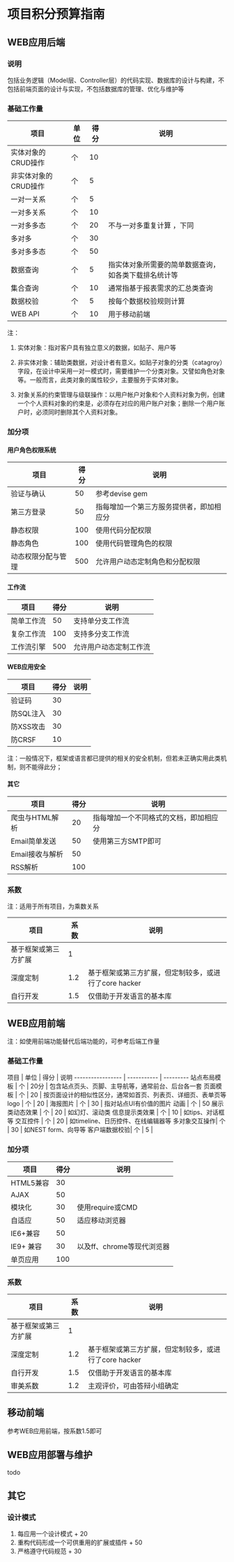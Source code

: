 
项目积分预算指南
============================

WEB应用后端
--------------------
### 说明
包括业务逻辑（Model层、Controller层）的代码实现、数据库的设计与构建，不包括前端页面的设计与实现，不包括数据库的管理、优化与维护等
 
### 基础工作量
项目 | 单位 | 得分 | 说明
-------- | -------- | -------- | ---------
实体对象的CRUD操作 | 个 | 10   | 
非实体对象的CRUD操作 | 个 | 5  | 
一对一关系  | 个 | 5 |
一对多关系 | 个 | 10 |
一对多多态 |个 |  20 | 不与一对多重复计算 ，下同
多对多    | 个  | 30 |
多对多多态 | 个  | 50 | 
数据查询  | 个 | 5 | 指实体对象所需要的简单数据查询，如各类下载排名统计等
集合查询  | 个 | 10 | 通常指基于报表需求的汇总类查询
数据校验  | 个 | 5 | 按每个数据校验规则计算
WEB API  | 个  | 10 | 用于移动前端

注：
1.  实体对象：指对客户具有独立意义的数据，如贴子、用户等

2.  非实体对象：辅助类数据，对设计者有意义。如贴子对象的分类（catagroy）字段，在设计中采用一对一模式时，需要维护一个分类对象。又譬如角色对象等。一般而言，此类对象的属性较少，主要服务于实体对象。

3.  对象关系的约束管理与级联操作：以用户帐户对象和个人资料对象为例，创建一个个人资料对象的约束是，必须存在对应的用户账户对象；删除一个用户账户时，必须同时删除其个人资料对象。


### 加分项
 
#### 用户角色权限系统 
项目 |   得分 | 说明
----- | -------- | ---------
验证与确认 |  50   |  参考devise gem 
第三方登录 |  50   | 指每增加一个第三方服务提供者，即加相应分
静态权限 |  100   |  使用代码分配权限 
静态角色  |  100  |  使用代码管理角色的权限
动态权限分配与管理|  500  | 允许用户动态定制角色和分配权限
 
#### 工作流 
项目 |   得分 | 说明
----- | -------- | ---------
简单工作流 |  50   |  支持单分支工作流
复杂工作流 |  100  |  支持多分支工作流
工作流引擎|  500  | 允许用户动态定制工作流

#### WEB应用安全
项目 |   得分 | 说明
----- | -------- | ---------
验证码 |  30 |  
防SQL注入|  30 |  
防XSS攻击|  30 |  
防CRSF| 10  |   

注：一般情况下，框架或语言都已提供的相关的安全机制，但若未正确实用此类机制，则不能得此分； 

#### 其它
项目 |   得分 | 说明
----- | -------- | ---------
爬虫与HTML解析 | 20 | 指每增加一个不同格式的文档，即加相应分  
Email简单发送 |  50   |  使用第三方SMTP即可
Email接收与解析|  50  |  
RSS解析 |  100  | 


### 系数
注：适用于所有项目，为乘数关系

 项目       |   系数  | 说明
----------------- | ----------- | ---------
基于框架或第三方扩展 |  1   |   
深度定制           |  1.2 | 基于框架或第三方扩展，但定制较多，或进行了core hacker
自行开发           |  1.5  | 仅借助于开发语言的基本库

WEB应用前端
-------------------
注：如使用前端功能替代后端功能的，可参考后端工作量

### 基础工作量
 项目       |   单位  | 得分 | 说明
----------------- | ----------- | ---------
站点布局模板 |  个 |  20分  | 包含站点页头、页脚、主导航等，通常前台、后台各一套
页面模板    | 个  |  20 |  按页面设计的相似性区分，通常如首页、列表页、详细页、表单页等
logo   | 个   |  20 | 
海报图片  |  个  | 30  | 指对站点UI有价值的图片
动画 | 个 | 50 
展示类动态效果 | 个 | 20 | 如幻灯、滚动类
信息提示类效果 | 个 | 10 | 如tips、对话框等
交互控件 | 个 | 20 | 如timeline、日历控件、在线编辑器等 
多对象交互操作| 个 | 30 |  如NEST form、向导等
客户端数据校验| 个  | 5 | 

### 加分项
项目 |   得分 | 说明
----- | -------- | ---------
HTML5兼容 | 30 | 
AJAX   | 50 |
模块化 | 30  | 使用require或CMD
自适应 | 50 | 适应移动浏览器
IE6+兼容 | 50 | 
IE9+ 兼容 | 30 |  以及ff、chrome等现代浏览器
单页应用  | 100 | 


### 系数

 项目       |   系数  | 说明
----------------- | ----------- | ---------
基于框架或第三方扩展 |  1   |   
深度定制           | 1.2 | 基于框架或第三方扩展，但定制较多，或进行了core hacker
自行开发           |  1.5  | 仅借助于开发语言的基本库
审美系数           | 1.2  | 主观评价，可由答辩小组确定 

移动前端
-------------------
参考WEB应用前端，按系数1.5即可

WEB应用部署与维护
------------------------------------
todo

其它
------------------------------------------------

###  设计模式
1. 每应用一个设计模式 + 20
2. 重构代码形成一个可供重用的扩展或插件 + 50
3. 严格遵守代码规范 + 30




